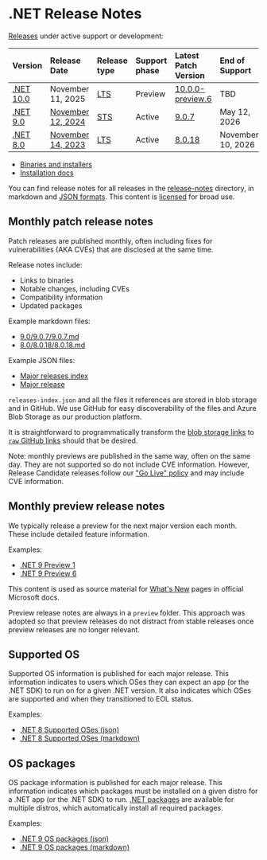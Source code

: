 # .NET Release Notes

[Releases](../releases.md) under active support or development:

|  Version  | Release Date | Release type |Support phase | Latest Patch Version | End of Support |
| :-- | :-- | :-- | :-- | :-- | :-- |
| [.NET 10.0](./10.0/README.md) | November 11, 2025 | [LTS][policies] | Preview | [10.0.0-preview.6][10.0.0-preview.6] | TBD |
| [.NET 9.0](./9.0/README.md) | [November 12, 2024](https://devblogs.microsoft.com/dotnet/announcing-dotnet-9/) | [STS][policies] | Active | [9.0.7][9.0.7] | May 12, 2026 |
| [.NET 8.0](./8.0/README.md) | [November 14, 2023](https://devblogs.microsoft.com/dotnet/announcing-dotnet-8/) | [LTS][policies] | Active | [8.0.18][8.0.18] | November 10, 2026 |

[10.0.0-preview.6]: ./10.0/preview/preview6/10.0.0-preview.6.md
[9.0.7]: ./9.0/9.0.7/9.0.7.md
[8.0.18]: ./8.0/8.0.18/8.0.18.md
[policies]: ../release-policies.md

* [Binaries and installers](https://dotnet.microsoft.com/download/dotnet)
* [Installation docs](https://learn.microsoft.com/dotnet/core/install/)

You can find release notes for all releases in the [release-notes](.) directory, in markdown and [JSON formats](./schemas/README.md). This content is [licensed](./license-information.md) for broad use.

## Monthly patch release notes

Patch releases are published monthly, often including fixes for vulnerabilities (AKA CVEs) that are disclosed at the same time.

Release notes include:

* Links to binaries
* Notable changes, including CVEs
* Compatibility information
* Updated packages

Example markdown files:

* [9.0/9.0.7/9.0.7.md](./9.0/9.0.7/9.0.7.md)
* [8.0/8.0.18/8.0.18.md](./8.0/8.0.18/8.0.18.md)

Example JSON files:

* [Major releases index](./releases-index.json)
* [Major release](./9.0/releases.json)

`releases-index.json` and all the files it references are stored in blob storage and in GitHub. We use GitHub for easy discoverability of the files and Azure Blob Storage as our production platform.

It is straightforward to programmatically transform the [blob storage links](https://dotnetcli.blob.core.windows.net/dotnet/release-metadata/releases-index.json) to [`raw` GitHub links](https://raw.githubusercontent.com/dotnet/core/main/release-notes/releases-index.json) should that be desired.

Note: monthly previews are published in the same way, often on the same day. They are not supported so do not include CVE information. However, Release Candidate releases follow our ["Go Live" policy](https://github.com/dotnet/core/blob/main/release-policies.md) and may include CVE information.

## Monthly preview release notes

We typically release a preview for the next major version each month. These include detailed feature information.

Examples:

* [.NET 9 Preview 1](./9.0/preview/preview1/README.md)
* [.NET 9 Preview 6](./9.0/preview/preview6/README.md)

This content is used as source material for [What's New](https://learn.microsoft.com/dotnet/core/whats-new/) pages in official Microsoft docs.

Preview release notes are always in a `preview` folder. This approach was adopted so that preview releases do not distract from stable releases once preview releases are no longer relevant.

## Supported OS

Supported OS information is published for each major release. This information indicates to users which OSes they can expect an app (or the .NET SDK) to run on for a given .NET version. It also indicates which OSes are supported and when they transitioned to EOL status.

Examples:

* [.NET 8 Supported OSes (json)](./8.0/supported-os.json)
* [.NET 8 Supported OSes (markdown)](./8.0/supported-os.md)

## OS packages

OS package information is published for each major release. This information indicates which packages must be installed on a given distro for a .NET app (or the .NET SDK) to run. [.NET packages](../linux.md) are available for multiple distros, which automatically install all required packages.

Examples:

* [.NET 9 OS packages (json)](./9.0/os-packages.json)
* [.NET 9 OS packages (markdown)](./9.0/os-packages.md)
